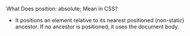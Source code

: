  What Does position: absolute; Mean in CSS?

- It positions an element relative to its nearest positioned (non-static) ancestor. If no ancestor is positioned, it uses the document body.